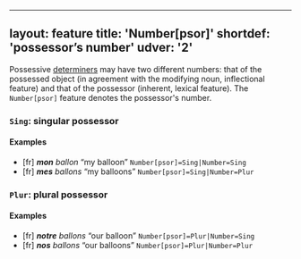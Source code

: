 
---
layout: feature
title: 'Number[psor]'
shortdef: 'possessor’s number'
udver: '2'
---

Possessive [determiners](DET) may have two different numbers: that of the possessed object (in agreement with the modifying noun, inflectional feature) and that of the possessor (inherent, lexical feature). The `Number[psor]` feature denotes the possessor's number.

### <a name="Sing">`Sing`</a>: singular possessor

#### Examples

* [fr] _<b>mon</b> ballon_ “my balloon” `Number[psor]=Sing|Number=Sing`
* [fr] _<b>mes</b> ballons_ “my balloons” `Number[psor]=Sing|Number=Plur`

### <a name="Plur">`Plur`</a>: plural possessor

#### Examples

* [fr] _<b>notre</b> ballons_ “our balloon” `Number[psor]=Plur|Number=Sing`
* [fr] _<b>nos</b> ballons_ “our balloons” `Number[psor]=Plur|Number=Plur`
<!-- Interlanguage links updated Pá kvě 14 11:08:36 CEST 2021 -->
